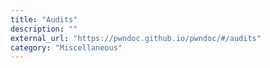 ```yaml
---
title: "Audits"
description: ""
external_url: "https://pwndoc.github.io/pwndoc/#/audits"
category: "Miscellaneous"
---
```

